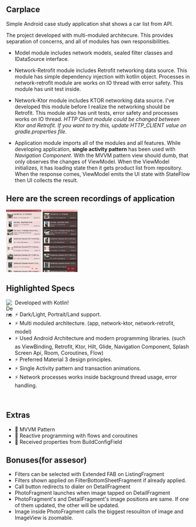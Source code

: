 ## Carplace
Simple Android case study application shat shows a car list from API.

The project developed with multi-moduled architecure. This provides separation of concerns, and all of modules has own responsibilities.
<br />
 - Model module includes network models, sealed filter classes and IDataSource interface.

 - Network-Retrofit module includes Retrofit networking data source. This module has simple dependency injection with kotlin object. Processes in network-retrofit module are works on IO thread with error safety. This module has unit test inside.
 
 - Network-Ktor module includes KTOR networking data source. I've developed this module before I realize the networking should be Retrofit. This module also has unit tests, error safety and processes works on IO thread. _HTTP Client module could be changed between Ktor and Retrofit. If you want to try this, update HTTP_CLIENT value on gradle.properties file._

 - Application module imports all of the modules and all features. While developing application, __single activity pattern__ has been used with _Navigation Component_. With the MVVM pattern view should dumb, that only observes the changes of ViewModel. When the ViewModel initializes, it has loading state then it gets product list from repository. When the response comes, ViewModel emits the UI state with StateFlow then UI collects the result.

## Here are the screen recordings of application
<a href="#"><img width="19%" height="auto" src="https://github.com/emirhansoylu/Carplace/blob/master/recording_light.gif" height="100px"/></a>
<a href="#"><img width="19%" height="auto" src="https://github.com/emirhansoylu/Carplace/blob/master/recording_dark.gif" height="100px"/></a>

## Highlighted Specs
<img align="left" alt="Deno" width="24px" src="https://user-images.githubusercontent.com/6463980/28998869-97bca9dc-7a03-11e7-8a95-3bbe9c1f7926.png"/> Developed with Kotlin!
- ⚡ Dark/Light, Portrait/Land support.
- ⚡ Multi moduled architecture. (app, network-ktor, network-retrofit, model)
- ⚡ Used Android Architecture and modern programming libraries. (such as ViewBinding, Retrofit, Ktor, Hilt, Glide, Navigation Component, Splash Screen Api, Room, Coroutines, Flow)
- ⚡ Preferred Material 3 design principles.
- ⚡ Single Activity pattern and transaction animations.
- ⚡ Network processes works inside background thread usage, error handling.
<br />

## Extras
- 💪 MVVM Pattern
- 💪 Reactive programming with flows and coroutines
- 💪 Received properties from BuildConfigField

## Bonuses(for assesor)
- Filters can be selected with Extended FAB on ListingFragment
- Filters shown applied on FilterBottomSheetFragment if already applied.
- Call button redirects to dialer on DetailFragment
- PhotoFragment launches when image tapped on DetailFragment
- PhotoFragment's and DetailFragment's image positions are same. If one of them updated, the other will be updated.
- Image inside PhotoFragment calls the biggest resouliton of image and ImageView is zoomable.